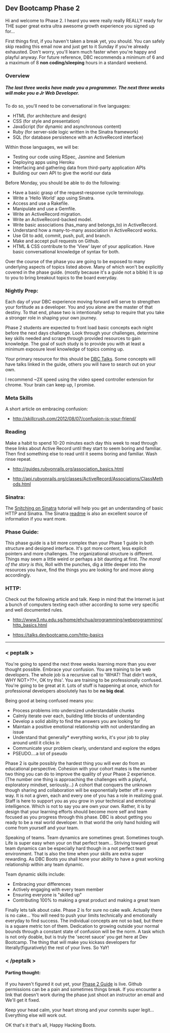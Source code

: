 ## Dev Bootcamp Phase 2

Hi and welcome to Phase 2. I heard you were really really REALLY ready for THE super great extra ultra awesome growth experience you signed up for...

First things first, if you haven't taken a break yet, you should. You can safely skip reading this email now and just get to it Sunday if you're already exhausted. Don't worry, you'll learn much faster when you're happy and playful anyway. For future reference, DBC recommends a minimum of 6 and a maximum of 8 **non coding/sleeping** hours in a standard weekend.


### Overview

##### The last three weeks have made you a programmer. The next three weeks will make you a Jr Web Developer.

To do so, you'll need to be conversational in five languages:

* HTML (for architecture and design)
* CSS (for style and presentation)
* JavaScript (for dynamic and asynchronous content)
* Ruby (for server-side logic written in the Sinatra framework)
* SQL (for database persistence with an ActiveRecord interface)

Within those languages, we will be:

* Testing our code using RSpec, Jasmine and Selenium
* Deploying apps using Heroku
* Interfacing and gathering data from third-party application APIs
* Building our own API to give the world our data

Before Monday, you should be able to do the following:

* Have a basic grasp of the request-response cycle terminology.
* Write a 'Hello World'  app using Sinatra.
* Access and use a Rakefile.
* Manipulate and use a Gemfile.
* Write an ActiveRecord migration.
* Write an ActiveRecord-backed model.
* Write basic associations (has_many and belongs_to) in ActiveRecord.
* Understand how a many-to-many association in ActiveRecord works.
* Use Git to add, commit, push, pull, and branch.
* Make and accept pull requests on Github.
* HTML & CSS contribute to the 'View' layer of your application. Have basic conversational knowledge of syntax for both.

Over the course of the phase you are going to be exposed to many underlying aspects of topics listed above. Many of which won't be explicitly covered in the phase guide. (mostly because it's a guide not a bible) It is up to you to bring breakout topics to the board everyday.

### Nightly Prep:

Each day of your DBC experience moving forward will serve to strengthen your fortitude as a developer. You and you alone are the master of that destiny. To that end, phase two is intentionally setup to require that you take a stronger role in shaping your own journey.

Phase 2 students are expected to front load basic concepts each night before the next days challenge. Look through your challenges, determine key skills needed and scrape through provided resources to gain knowledge. The goal of such study is to provide you with at least a minimum exposure level knowledge of topics coming up.

Your primary resource for this should be [DBC Talks](https://talks.devbootcamp.com). Some concepts will have talks linked in the guide, others you will have to search out on your own.

I recommend ~2X speed using the video speed controller extension for chrome. Your brain can keep up, I promise.

### Meta Skills

A short article on embracing confusion:

  - http://skillcrush.com/2012/08/07/confusion-is-your-friend/

### Reading

Make a habit to spend 10-20 minutes each day this week to read through these links about Active Record until they start to seem boring and familiar. Then find something else to read until it seems boring and familiar. Wash rinse repeat.

  - http://guides.rubyonrails.org/association_basics.html

  - http://api.rubyonrails.org/classes/ActiveRecord/Associations/ClassMethods.html

### Sinatra:

The [Snitching on Sinatra](../../../../snitching-on-sinatra-challenge) tutorial will help you get an understanding of basic HTTP and Sinatra. The Sinatra [readme](http://www.sinatrarb.com/intro.html) is also an excellent source of information if you want more.

### Phase Guide:

This phase guide is a bit more complex than your Phase 1 guide in both structure and designed interface. It's got more content, less explicit pointers and more challenges. The organizational structure is different. Things may seem a little weird or perhaps a bit daunting at first. _The moral of the story is this,_ Roll with the punches, dig a little deeper into the resources you have, find the things you are looking for and move along accordingly.

### HTTP:

Check out the following article and talk. Keep in mind that the Internet is just a bunch of computers texting each other according to some very specific and well documented rules.

  - http://www3.ntu.edu.sg/home/ehchua/programming/webprogramming/http_basics.html

  - https://talks.devbootcamp.com/http-basics


------

### < peptalk >

You're going to spend the next three weeks learning more than you ever thought possible. Embrace your confusion. You are training to be web developers. The whole job is a recursive call to 'WHAT! That didn't work, WHY NOT>??<, OK try this'. You are training to be professionally confused. You're going to be great at it. Lots of stuff is happening at once, which for professional developers absolutely has to be **no big deal**.

Being good at being confused means you:

  * Process problems into undersized understandable chunks
  * Calmly iterate over each, building little blocks of understanding
  * Develop a solid ability to find the answers you are looking for
  * Maintain a positive emotional relationship with not understanding an issue
  * Understand that generally* everything works, it's your job to play around until it clicks in
  * Communicate your problem clearly, understand and explore the edges
  * PSEUDO....a lot of pseudo

Phase 2 is quite possibly the hardest thing you will ever do from an educational perspective. Cohesion with your cohort mates is the number two thing you can do to improve the quality of your Phase 2 experience. (The number one thing is approaching the challenges with a playful, exploratory mindset, seriously...) A cohort that conquers the unknown though sharing and collaboration will be exponentially better off in every way. It is not a given, each and every one of you has a role in realizing goal. Staff is here to support you as you grow in your technical and emotional intelligence. Which is not to say you are own your own. Rather, it is by design that your learning efforts should become more self and team focused as you progress through this phase. DBC is about getting you ready to be a real world developer. In that world the only hand holding will come from yourself and your team.

Speaking of teams. Team dynamics are sometimes great. Sometimes tough. Life is super easy when your on that perfect team... Striving toward great team dynamics can be especially hard though in a not perfect team environment. That is also the time when your skills are extra super rewarding. As DBC Boots you shall hone your ability to have a great working relationship within any team dynamic.

Team dynamic skills include:

  * Embracing your differences
  * Actively engaging with every team member
  * Ensuring everyone is "skilled up"
  * Contributing 100% to making a great product and making a great team

Finally lets talk about cake. Phase 2 is for sure no cake walk. Actually there is no cake... You will need to push your limits technically and emotionally everyday to find success. The individual concepts are not so bad, but there is a square metric ton of them. Dedication to growing outside your normal bounds through a constant state of confusion will be the norm. A task which is not only doable, but is truly the 'secret sauce' you get here at Dev Bootcamp. The thing that will make you kickass developers for literally(figuratively) the rest of your lives. So YaY!

### < /peptalk >



#### Parting thought:
If you haven't figured it out yet, your [Phase 2 Guide](../README.md) is live. Github permissions can be a pain and sometimes things break. If you encounter a link that doesn't work during the phase just shoot an instructor an email and We'll get it fixed.

Keep your head calm, your heart strong and your commits super legit... Everything else will work out.

OK that's it that's all, Happy Hacking Boots.
